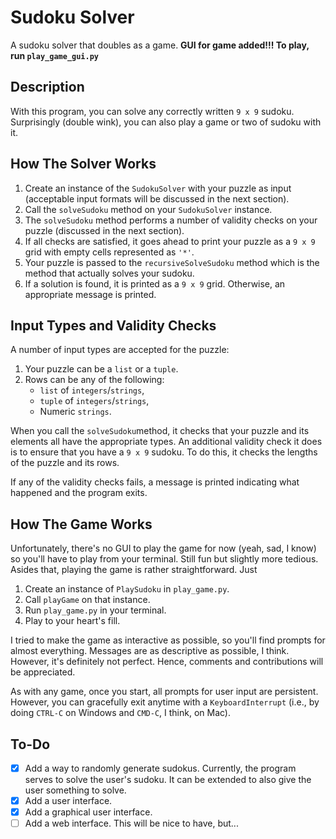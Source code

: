 # Sudoku Solver
A sudoku solver that doubles as a game. **GUI for game added!!! To play, run `play_game_gui.py`**
## Description
With this program, you can solve any correctly written `9 x 9` sudoku. Surprisingly (double wink), you can also play a game or two of sudoku with it.
## How The Solver Works
1. Create an instance of the `SudokuSolver` with your puzzle as input (acceptable input formats will be discussed in the next section).
2. Call the `solveSudoku` method on your `SudokuSolver` instance.
3. The `solveSudoku` method performs a number of validity checks on your puzzle (discussed in the next section).
4. If all checks are satisfied, it goes ahead to print your puzzle as a `9 x 9` grid with empty cells represented as `'*'`.
5. Your puzzle is passed to the `recursiveSolveSudoku` method which is the method that actually solves your sudoku.
6. If a solution is found, it is printed as a `9 x 9` grid. Otherwise, an appropriate message is printed.
## Input Types and Validity Checks
A number of input types are accepted for the puzzle:
1. Your puzzle can be a `list` or a `tuple`.
2. Rows can be any of the following:
    * `list` of `integers`/`strings`,
    * `tuple` of `integers`/`strings`,
    * Numeric `strings`.

When you call the `solveSudoku`method, it checks that your puzzle and its elements all have the appropriate types.
An additional validity check it does is to ensure that you have a `9 x 9` sudoku. To do this, it checks the lengths of the puzzle and its rows.

If any of the validity checks fails, a message is printed indicating what happened and the program exits.
## How The Game Works
Unfortunately, there's no GUI to play the game for now (yeah, sad, I know) so you'll have to play from your terminal. Still fun but slightly more tedious. Asides that, playing the game is rather straightforward. Just 
1. Create an instance of `PlaySudoku` in `play_game.py`.
2. Call `playGame` on that instance.
3. Run `play_game.py` in your terminal.
4. Play to your heart's fill.

I tried to make the game as interactive as possible, so you'll find prompts for almost everything. Messages are as descriptive as possible, I think. However, it's definitely not perfect. Hence, comments and contributions will be appreciated.

As with any game, once you start, all prompts for user input are persistent. However, you can gracefully exit anytime with a `KeyboardInterrupt` (i.e., by doing `CTRL-C` on Windows and `CMD-C`, I think, on Mac).
## To-Do
- [x] Add a way to randomly generate sudokus. Currently, the program serves to solve the user's sudoku. It can be extended to also give the user something to solve.
- [x] Add a user interface. 
- [x] Add a graphical user interface. 
- [ ] Add a web interface. This will be nice to have, but...

